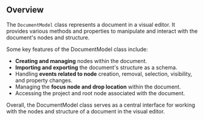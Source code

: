 ## Overview

The `DocumentModel` class represents a document in a visual editor. It provides various methods and properties to manipulate and interact with the document's nodes and structure.

Some key features of the DocumentModel class include:

* **Creating and managing** nodes within the document.  
* **Importing and exporting** the document's structure as a schema.
* Handling **events related to node** creation, removal, selection, visibility, and property changes.
* Managing the **focus node and drop location** within the document.
* Accessing the project and root node associated with the document.

Overall, the DocumentModel class serves as a central interface for working with the nodes and structure of a document in the visual editor.

